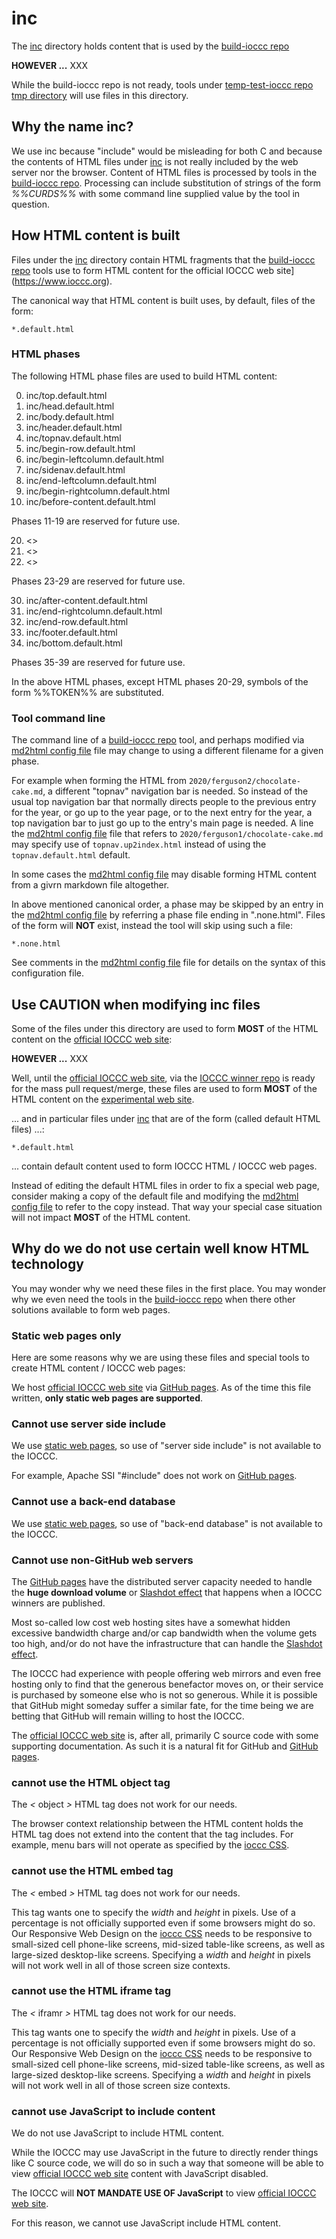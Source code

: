 # inc

The [inc](/inc) directory holds content that is used by the
[build-ioccc repo](https://github.com/ioccc-src/build-ioccc/tree/master)

**HOWEVER ...** XXX

While the build-ioccc repo is not ready, tools under
[temp-test-ioccc repo tmp directory](https://github.com/ioccc-src/temp-test-ioccc/tree/master/tmp)
will use files in this directory.


##  Why the name inc?

We use inc because "include" would be misleading for both C and because
the contents of HTML files under [inc](/inc) is not really included
by the web server nor the browser.  Content of HTML files is
processed by tools in the [build-ioccc repo](https://github.com/ioccc-src/build-ioccc/tree/master).
Processing can include substitution of strings of the form _%%CURDS%%_ with some command
line supplied value by the tool in question.


## How HTML content is built

Files under the [inc](/inc) directory contain HTML fragments that the
[build-ioccc repo](https://github.com/ioccc-src/build-ioccc/tree/master)
tools use to form HTML content for the official IOCCC web site](https://www.ioccc.org).

The canonical way that HTML content is built uses, by default, files of the form:

```
*.default.html
```


### HTML phases

The following HTML phase files are used to build HTML content:

0. inc/top.default.html
1. inc/head.default.html
2. inc/body.default.html
3. inc/header.default.html
4. inc/topnav.default.html
5. inc/begin-row.default.html
6. inc/begin-leftcolumn.default.html
7. inc/sidenav.default.html
8. inc/end-leftcolumn.default.html
9. inc/begin-rightcolumn.default.html
10. inc/before-content.default.html

Phases 11-19 are reserved for future use.

20. <<insert before pandoc tool output>>
21. <<insert pandoc tool output>>
22. <<insert after pandoc tool output>>

Phases 23-29 are reserved for future use.

30. inc/after-content.default.html
31. inc/end-rightcolumn.default.html
32. inc/end-row.default.html
33. inc/footer.default.html
34. inc/bottom.default.html

Phases 35-39 are reserved for future use.

In the above HTML phases, except HTML phases 20-29, symbols of the form %%TOKEN%% are substituted.


### Tool command line

The command line of a [build-ioccc repo](https://github.com/ioccc-src/build-ioccc/tree/master)
tool, and perhaps modified via [md2html config file](/inc/md2html.cfg) file may change
to using a different filename for a given phase.

For example when forming the HTML from `2020/ferguson2/chocolate-cake.md`,
a different "topnav" navigation bar is needed.  So instead of the
usual top navigation bar that normally directs people to the previous
entry for the year, or go up to the year page, or to the next entry
for the year, a top navigation bar to just go up to the entry's
main page is needed.   A line the [md2html config file](/inc/md2html.cfg) file
that refers to `2020/ferguson1/chocolate-cake.md` may specify use
of `topnav.up2index.html` instead of using the `topnav.default.html` default.

In some cases the [md2html config file](/inc/md2html.cfg) may disable forming HTML content from a givrn markdown file altogether.

In above mentioned canonical order, a phase  may be skipped by an
entry in the [md2html config file](/inc/md2html.cfg) by referring
a phase file ending in ".none.html".  Files of the form will **NOT**
exist, instead the tool will skip using such a file:

```
*.none.html
```

See comments in the [md2html config file](/inc/md2html.cfg) file for details on the syntax of this configuration file.


## Use CAUTION when modifying inc files

Some of the files under this directory are used to form **MOST** of the HTML content
on the [official IOCCC web site](https://www.ioccc.org):

**HOWEVER ...** XXX

Well, until the [official IOCCC web site](https://www.ioccc.org), via the
[IOCCC winner repo](https://github.com/ioccc-src/winner) is ready for the mass pull request/merge,
these files are used to form **MOST** of the HTML content
on the [experimental web site](https://ioccc-src.github.io/temp-test-ioccc/).

... and in particular files under [inc](/inc) that are of the form (called default HTML files) ...:

```
*.default.html
```

... contain default content used to form IOCCC HTML / IOCCC web pages.

Instead of editing the default HTML files in order to fix a special web page,
consider making a copy of the default file and modifying the [md2html config file](/inc/md2html.cfg) to refer to the copy instead.  That way your special case situation will
not impact **MOST** of the HTML content.


## Why do we do not use certain well know HTML technology

You may wonder why we need these files in the first place.
You may wonder why we even need the tools in the
[build-ioccc repo](https://github.com/ioccc-src/build-ioccc/tree/master)
when there other solutions available to form web pages.


### <a name="static-only"></a>Static web pages only

Here are some reasons why we are using these files and
special tools to create HTML content / IOCCC web pages:

We host [official IOCCC web site](https://www.ioccc.org) via [GitHub pages](https://pages.github.com).
As of the time this file written, **only static web pages are supported**.


### Cannot use server side include

We use [static web pages](#static-only), so use of "server side include" is not available to the IOCCC.

For example, Apache SSI "#include" does not work on [GitHub pages](https://pages.github.com).


### Cannot use a back-end database

We use [static web pages](#static-only), so use of "back-end database" is not available to the IOCCC.


### <a name="why-github"></a>Cannot use non-GitHub web servers

The [GitHub pages](https://pages.github.com) have the distributed server capacity needed to handle
the **huge download volume** or [Slashdot effect](https://en.wikipedia.org/wiki/Slashdot_effect)
that happens when a IOCCC winners are published.

Most so-called low cost web hosting sites have a somewhat hidden excessive bandwidth charge
and/or cap bandwidth when the volume gets too high, and/or do not have the infrastructure
that can handle the [Slashdot effect](https://en.wikipedia.org/wiki/Slashdot_effect).

The IOCCC had experience with people offering web mirrors and even free hosting
only to find that the generous benefactor moves on, or their service is purchased
by someone else who is not so generous.  While it is possible that GitHub might someday
suffer a similar fate, for the time being we are betting that GitHub will remain
willing to host the IOCCC.

The [official IOCCC web site](https://www.ioccc.org) is, after all, primarily C source code
with some supporting documentation.  As such it is a natural fit for GitHub and
[GitHub pages](https://pages.github.com).


### cannot use the HTML object tag

The _<_ object _>_ HTML tag does not work for our needs.

The browser context relationship between the HTML content holds the
HTML tag does not extend into the content that the tag includes.
For example, menu bars will not operate as specified by the [ioccc CSS](/ioccc.css).


### cannot use the HTML embed tag

The _<_ embed _>_ HTML tag does not work for our needs.

This tag wants one to specify the _width_ and _height_ in pixels.
Use of a percentage is not officially supported even if some browsers
might do so.  Our Responsive Web Design on the [ioccc CSS](/ioccc.css)
needs to be responsive to small-sized cell phone-like screens,
mid-sized table-like screens, as well as large-sized desktop-like screens.
Specifying a _width_ and _height_ in pixels will not work well in
all of those screen size contexts.


### cannot use the HTML iframe tag

The _<_ iframr _>_ HTML tag does not work for our needs.

This tag wants one to specify the _width_ and _height_ in pixels.
Use of a percentage is not officially supported even if some browsers
might do so.  Our Responsive Web Design on the [ioccc CSS](/ioccc.css)
needs to be responsive to small-sized cell phone-like screens,
mid-sized table-like screens, as well as large-sized desktop-like screens.
Specifying a _width_ and _height_ in pixels will not work well in
all of those screen size contexts.


### cannot use JavaScript to include content

We do not use JavaScript to include HTML content.

While the IOCCC may use JavaScript in the future to directly render things like C source code,
we will do so in such a way that someone will be able to view [official IOCCC web site](https://www.ioccc.org)
content with JavaScript disabled.

The IOCCC will **NOT MANDATE USE OF JavaScript** to view [official IOCCC web site](https://www.ioccc.org).

For this reason, we cannot use JavaScript include HTML content.
